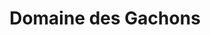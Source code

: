 ---
title: "Domaine des Gachons"
url: /saint-leger-sur-vouzance/domaine-des-gachons/
shop: ferme
---
